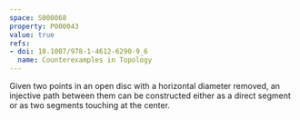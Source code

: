 ```yaml
---
space: S000068
property: P000043
value: true
refs:
- doi: 10.1007/978-1-4612-6290-9_6
  name: Counterexamples in Topology
---
```


Given two points in an open disc with a horizontal diameter removed, an injective path between them
can be constructed either as a direct segment or as two segments touching at the center.
